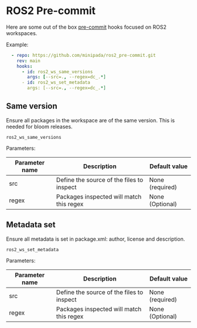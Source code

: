 # ROS2 Pre-commit

Here are some out of the box [pre-commit](https://pre-commit.com/) hooks focused on ROS2 workspaces.

Example:

```yaml
  - repo: https://github.com/minipada/ros2_pre-commit.git
    rev: main
    hooks:
      - id: ros2_ws_same_versions
        args: [--src=., --regex=dc_.*]
      - id: ros2_ws_set_metadata
        args: [--src=., --regex=dc_.*]

```

## Same version
Ensure all packages in the workspace are of the same version. This is needed for bloom releases.

`ros2_ws_same_versions`

Parameters:

| Parameter name | Description                               | Default value   |
| -------------- | ----------------------------------------- | --------------- |
| src            | Define the source of the files to inspect | None (required) |
| regex          | Packages inspected will match this regex  | None (Optional) |

## Metadata set
Ensure all metadata is set in package.xml: author, license and description.

`ros2_ws_set_metadata`

Parameters:

| Parameter name | Description                               | Default value   |
| -------------- | ----------------------------------------- | --------------- |
| src            | Define the source of the files to inspect | None (required) |
| regex          | Packages inspected will match this regex  | None (Optional) |
